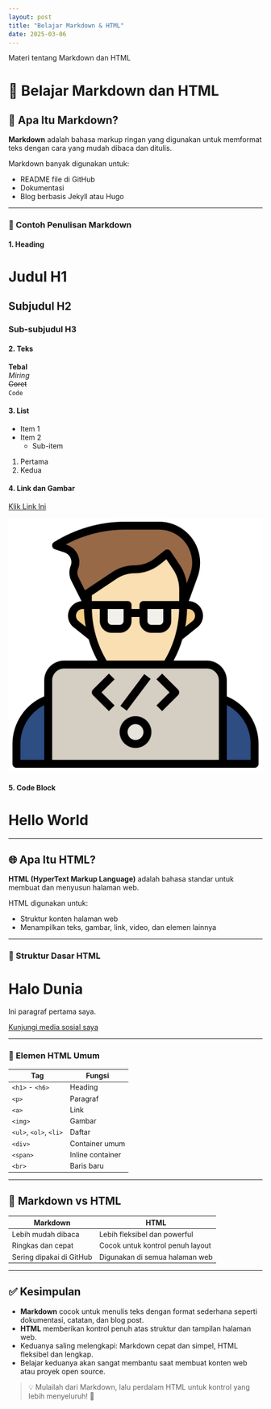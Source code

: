 ```yaml
---
layout: post
title: "Belajar Markdown & HTML"
date: 2025-03-06
---
```


Materi tentang Markdown dan HTML

# 📘 Belajar Markdown dan HTML

## 📝 Apa Itu Markdown?

**Markdown** adalah bahasa markup ringan yang digunakan untuk memformat teks dengan cara yang mudah dibaca dan ditulis.

Markdown banyak digunakan untuk:
- README file di GitHub
- Dokumentasi
- Blog berbasis Jekyll atau Hugo

---

### 📌 Contoh Penulisan Markdown

#### 1. Heading


# Judul H1
## Subjudul H2
### Sub-subjudul H3 


#### 2. Teks


**Tebal**  
_Miring_  
~~Coret~~  
`Code`


#### 3. List


- Item 1
- Item 2
  - Sub-item

1. Pertama
2. Kedua


#### 4. Link dan Gambar


[Klik Link Ini](https://m-zakifahrezi.github.io/OnlyJack.com/)

![Gambar](/assets/images/coding.png)


#### 5. Code Block



<h1>Hello World</h1>



---

## 🌐 Apa Itu HTML?

**HTML (HyperText Markup Language)** adalah bahasa standar untuk membuat dan menyusun halaman web.

HTML digunakan untuk:
- Struktur konten halaman web
- Menampilkan teks, gambar, link, video, dan elemen lainnya

---

### 📌 Struktur Dasar HTML


<!DOCTYPE html>
<html>
  <head>
    <title>Judul Halaman</title>
  </head>
  <body>
    <h1>Halo Dunia</h1>
    <p>Ini paragraf pertama saya.</p>
    <a href="https://www.instagram.com/zkyy.frezy?igsh=MXB3N21zbm44ZjdwNw==">Kunjungi media sosial saya</a>
  </body>
</html>


---

### 🧩 Elemen HTML Umum

| Tag              | Fungsi               |
|------------------|----------------------|
| `<h1>` - `<h6>`  | Heading              |
| `<p>`            | Paragraf             |
| `<a>`            | Link                 |
| `<img>`          | Gambar               |
| `<ul>`, `<ol>`, `<li>` | Daftar        |
| `<div>`          | Container umum       |
| `<span>`         | Inline container     |
| `<br>`           | Baris baru           |

---

## 🤝 Markdown vs HTML

| Markdown               | HTML                              |
|------------------------|-----------------------------------|
| Lebih mudah dibaca     | Lebih fleksibel dan powerful      |
| Ringkas dan cepat      | Cocok untuk kontrol penuh layout  |
| Sering dipakai di GitHub | Digunakan di semua halaman web |

---

## ✅ Kesimpulan

- **Markdown** cocok untuk menulis teks dengan format sederhana seperti dokumentasi, catatan, dan blog post.
- **HTML** memberikan kontrol penuh atas struktur dan tampilan halaman web.
- Keduanya saling melengkapi: Markdown cepat dan simpel, HTML fleksibel dan lengkap.
- Belajar keduanya akan sangat membantu saat membuat konten web atau proyek open source.

> 💡 Mulailah dari Markdown, lalu perdalam HTML untuk kontrol yang lebih menyeluruh! 🚀
